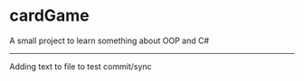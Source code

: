 cardGame
========

A small project to learn something about OOP and C#

---------------------------------------------------------
Adding text to file to test commit/sync